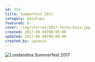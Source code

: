 ```yaml
---
id: 214
title: SummerFest 2017
category: baialupo
featured: 0
cover: /img/stories/2017-festa-baia.jpg
created: 2017-06-04T00:00:00
updated: 2017-06-04T00:00:00
created_by: ignazio
---
```


<img alt="Londandina Summerfest 2017" class="w-full" src="/img/stories/2017-festa-baia.jpg" title="Londandina Summerfest 2017"/>

